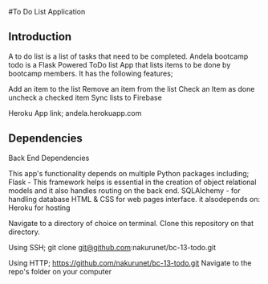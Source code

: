 #To Do List Application

## **Introduction**
A to do list is a list of tasks that need to be completed.
Andela bootcamp todo is a Flask Powered ToDo list App that lists items to be done by bootcamp members.
It has the following features;

Add an item to the list
Remove an item from the list
Check an Item as done
uncheck a checked item
Sync lists to Firebase

Heroku App link; andela.herokuapp.com

## **Dependencies**

Back End Dependencies

This app's functionality depends on multiple Python packages including;
Flask - This framework helps is essential in the creation of object relational models and it also handles routing on the back end.
SQLAlchemy - for handling database
HTML & CSS for web pages interface. 
it alsodepends on:
Heroku for hosting


Navigate to a directory of choice on terminal.
Clone this repository on that directory.

Using SSH;
git clone git@github.com:nakurunet/bc-13-todo.git

Using HTTP;
https://github.com/nakurunet/bc-13-todo.git
Navigate to the repo's folder on your computer

